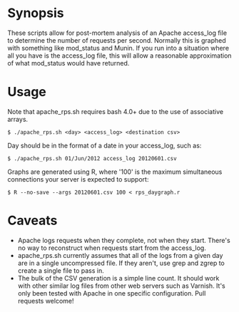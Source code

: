 Synopsis
========

These scripts allow for post-mortem analysis of an Apache access\_log file to
determine the number of requests per second. Normally this is graphed with
something like mod\_status and Munin. If you run into a situation where all you
have is the access\_log file, this will allow a reasonable approximation of what
mod\_status would have returned.

Usage
=====

Note that apache\_rps.sh requires bash 4.0+ due to the use of associative
arrays.

    $ ./apache_rps.sh <day> <access_log> <destination csv>

Day should be in the format of a date in your access\_log, such as:

    $ ./apache_rps.sh 01/Jun/2012 access_log 20120601.csv

Graphs are generated using R, where '100' is the maximum simultaneous
connections your server is expected to support:

    $ R --no-save --args 20120601.csv 100 < rps_daygraph.r

Caveats
=======
 * Apache logs requests when they complete, not when they start. There's no way
   to reconstruct when requests start from the access\_log.
 * apache\_rps.sh currently assumes that all of the logs from a given day are
   in a single uncompressed file. If they aren't, use grep and zgrep to create
   a single file to pass in.
 * The bulk of the CSV generation is a simple line count. It should work with
   other similar log files from other web servers such as Varnish. It's only
   been tested with Apache in one specific configuration. Pull requests welcome!

